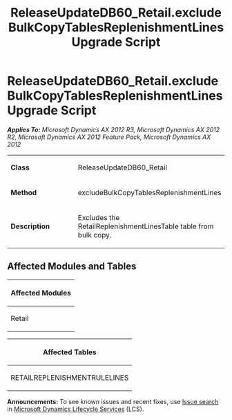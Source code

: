 ﻿---
title: ReleaseUpdateDB60_Retail.excludeBulkCopyTablesReplenishmentLines Upgrade Script
TOCTitle: ReleaseUpdateDB60_Retail.excludeBulkCopyTablesReplenishmentLines Upgrade Script
ms:assetid: f53a7194-005f-c694-4b1f-d358e98e1963
ms:mtpsurl: https://msdn.microsoft.com/en-us/library/JJ737573(v=AX.60)
ms:contentKeyID: 49712266
ms.date: 05/18/2015
mtps_version: v=AX.60
---

# ReleaseUpdateDB60\_Retail.excludeBulkCopyTablesReplenishmentLines Upgrade Script 


_**Applies To:** Microsoft Dynamics AX 2012 R3, Microsoft Dynamics AX 2012 R2, Microsoft Dynamics AX 2012 Feature Pack, Microsoft Dynamics AX 2012_

<table>
<colgroup>
<col style="width: 50%" />
<col style="width: 50%" />
</colgroup>
<tbody>
<tr class="odd">
<td><p><strong>Class</strong></p></td>
<td><p>ReleaseUpdateDB60_Retail</p></td>
</tr>
<tr class="even">
<td><p><strong>Method</strong></p></td>
<td><p>excludeBulkCopyTablesReplenishmentLines</p></td>
</tr>
<tr class="odd">
<td><p><strong>Description</strong></p></td>
<td><p>Excludes the RetailReplenishmentLinesTable table from bulk copy.</p></td>
</tr>
</tbody>
</table>


## Affected Modules and Tables

<table>
<colgroup>
<col style="width: 100%" />
</colgroup>
<thead>
<tr class="header">
<th><p>Affected Modules</p></th>
</tr>
</thead>
<tbody>
<tr class="odd">
<td><p>Retail</p></td>
</tr>
</tbody>
</table>


<table>
<colgroup>
<col style="width: 100%" />
</colgroup>
<thead>
<tr class="header">
<th><p>Affected Tables</p></th>
</tr>
</thead>
<tbody>
<tr class="odd">
<td><p>RETAILREPLENISHMENTRULELINES</p></td>
</tr>
</tbody>
</table>

  
**Announcements:** To see known issues and recent fixes, use [Issue search](http://go.microsoft.com/fwlink/?linkid=389258) in [Microsoft Dynamics Lifecycle Services](http://go.microsoft.com/fwlink/?linkid=306505) (LCS).

